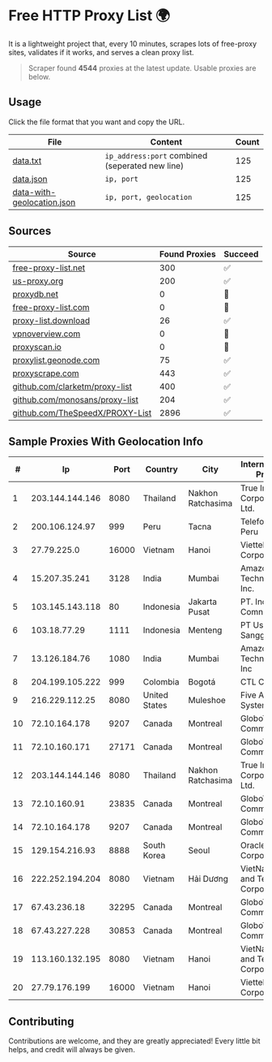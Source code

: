 
# Free HTTP Proxy List 🌍

It is a lightweight project that, every 10 minutes, scrapes lots of free-proxy sites, validates if it works, and serves a clean proxy list.


> Scraper found **4544** proxies at the latest update. Usable proxies are below.

## Usage

Click the file format that you want and copy the URL.


|File|Content|Count|
|----|-------|-----|
|[data.txt](https://raw.githubusercontent.com/themiralay/Proxy-List-World/master/data.txt)|`ip_address:port` combined (seperated new line)|125|
|[data.json](https://raw.githubusercontent.com/themiralay/Proxy-List-World/master/data.json)|`ip, port`|125|
|[data-with-geolocation.json](https://raw.githubusercontent.com/themiralay/Proxy-List-World/master/data-with-geolocation.json)|`ip, port, geolocation`|125|

## Sources

|Source|Found Proxies|Succeed|
|------|-------------|-------|
|[free-proxy-list.net](https://free-proxy-list.net)|300|✅|
|[us-proxy.org](https://www.us-proxy.org)|200|✅|
|[proxydb.net](http://proxydb.net)|0|🚫|
|[free-proxy-list.com](https://free-proxy-list.com/?page=&port=&type%5B%5D=http&type%5B%5D=https&up_time=0&search=Search)|0|🚫|
|[proxy-list.download](https://www.proxy-list.download/HTTP)|26|✅|
|[vpnoverview.com](https://vpnoverview.com/privacy/anonymous-browsing/free-proxy-servers)|0|🚫|
|[proxyscan.io](https://www.proxyscan.io)|0|🚫|
|[proxylist.geonode.com](https://proxylist.geonode.com/api/proxy-list?limit=300&page=1&sort_by=lastChecked&sort_type=desc&protocols=http,https)|75|✅|
|[proxyscrape.com](https://api.proxyscrape.com/v2/?request=displayproxies&protocol=http&timeout=10000&country=all&ssl=all&anonymity=all)|443|✅|
|[github.com/clarketm/proxy-list](https://raw.githubusercontent.com/clarketm/proxy-list/master/proxy-list-raw.txt)|400|✅|
|[github.com/monosans/proxy-list](https://raw.githubusercontent.com/monosans/proxy-list/main/proxies/http.txt)|204|✅|
|[github.com/TheSpeedX/PROXY-List](https://raw.githubusercontent.com/TheSpeedX/PROXY-List/master/http.txt)|2896|✅|


## Sample Proxies With Geolocation Info

|#|Ip|Port|Country|City|Internet Service Provider|
|-|--|----|-------|----|-------------------------|
|1|203.144.144.146|8080|Thailand|Nakhon Ratchasima|True Internet Corporation CO. Ltd.|
|2|200.106.124.97|999|Peru|Tacna|Telefonica del Peru|
|3|27.79.225.0|16000|Vietnam|Hanoi|Viettel Corporation|
|4|15.207.35.241|3128|India|Mumbai|Amazon Technologies Inc.|
|5|103.145.143.118|80|Indonesia|Jakarta Pusat|PT. Indonesia Comnets Plus|
|6|103.18.77.29|1111|Indonesia|Menteng|PT Usaha Adi Sanggoro|
|7|13.126.184.76|1080|India|Mumbai|Amazon Technologies Inc|
|8|204.199.105.222|999|Colombia|Bogotá|CTL Colombia|
|9|216.229.112.25|8080|United States|Muleshoe|Five Area Systems, LLC|
|10|72.10.164.178|9207|Canada|Montreal|GloboTech Communications|
|11|72.10.160.171|27171|Canada|Montreal|GloboTech Communications|
|12|203.144.144.146|8080|Thailand|Nakhon Ratchasima|True Internet Corporation CO. Ltd.|
|13|72.10.160.91|23835|Canada|Montreal|GloboTech Communications|
|14|72.10.164.178|9207|Canada|Montreal|GloboTech Communications|
|15|129.154.216.93|8888|South Korea|Seoul|Oracle Corporation|
|16|222.252.194.204|8080|Vietnam|Hải Dương|VietNam Post and Telecom Corporation|
|17|67.43.236.18|32295|Canada|Montreal|GloboTech Communications|
|18|67.43.227.228|30853|Canada|Montreal|GloboTech Communications|
|19|113.160.132.195|8080|Vietnam|Hanoi|VietNam Post and Telecom Corporation|
|20|27.79.176.199|16000|Vietnam|Hanoi|Viettel Corporation|



## Contributing

Contributions are welcome, and they are greatly appreciated! Every
little bit helps, and credit will always be given.


